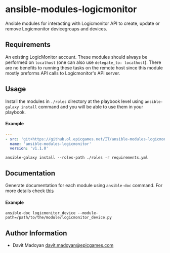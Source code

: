 ansible-modules-logicmonitor
=========
Ansible modules for interacting with Logicmonitor API to create, update or remove Logicmonitor devicegroups and devices.

Requirements
------------
An existing LogicMonitor account. These modules should always be performed on `localhost` (one can also use `delegate_to: localhost`). There are no benefits to running these tasks on the remote host since this module mostly preforms API calls to Logicmonitor's API server.

Usage
------------
Install the modules in `./roles` directory at the playbook level using `ansible-galaxy install` command and you will be able to use them in your playbook.
#### Example
```yaml
---
- src: 'git+https://github.ol.epicgames.net/IT/ansible-modules-logicmonitor.git'
  name: 'ansible-modules-logicmonitor'
  version: 'v1.1.0'
```
```
ansible-galaxy install --roles-path ./roles -r requirements.yml
```

Documentation
------------
Generate documentation for each module using `ansible-doc` command. For more details check [this](https://docs.ansible.com/ansible/latest/cli/ansible-doc.html)
#### Example
```
ansible-doc logicmonitor_device --module-path=/path/to/the/module/logicmonitor_device.py
```

Author Information
------------------

- Davit Madoyan <davit.madoyan@epicgames.com>
